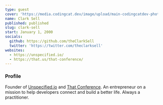 ```yaml
---
type: guest
cover: 'https://media.codingcat.dev/image/upload/main-codingcatdev-photo/podcast-guest/theclarksell'
name: Clark Sell
published: published
slug: clark-sell
start: January 1, 2000
socials:
  github: https://github.com/theClarkSell
  twitter: 'https://twitter.com/theclarksell'
websites:
  - https://unspecified.io/
  - https://that.us/that-conference/
---
```


### Profile

Founder of [Unspecified.io](https://unspecified.io/) and [That Conference](https://that.us/that-conference/). An entrepreneur on a mission to help developers connect and build a better life. Always a practitioner.
